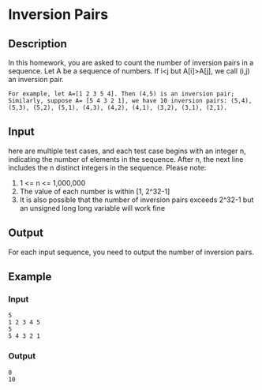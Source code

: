 # Inversion Pairs
## Description
In this homework, you are asked to count the number of inversion pairs in a sequence. 	Let A be a sequence of numbers. If i<j but A[i]>A[j], we call (i,j) an inversion pair.

```
For example, let A=[1 2 3 5 4]. Then (4,5) is an inversion pair; Similarly, suppose A= [5 4 3 2 1], we have 10 inversion pairs: (5,4), (5,3), (5,2), (5,1), (4,3), (4,2), (4,1), (3,2), (3,1), (2,1).
```


## Input
here are multiple test cases, and each test case begins with an integer n, indicating the number of elements in the sequence. After n, the next line includes the n distinct integers in the sequence. 
Please note: 

1. 1 <= n <= 1,000,000
2. The value of each number is within [1, 2^32-1]
3.  It is also possible that the number of inversion pairs exceeds 2^32-1 but an unsigned long long variable will work fine

## Output
For each input sequence, you need to output the number of inversion pairs.

## Example

### Input
```
5	
1 2 3 4 5
5
5 4 3 2 1

```

### Output
```
0
10

```